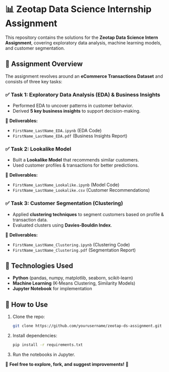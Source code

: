 # 📊 Zeotap Data Science Internship Assignment

This repository contains the solutions for the **Zeotap Data Science Intern Assignment**, covering exploratory data analysis, machine learning models, and customer segmentation.

## 📝 Assignment Overview
The assignment revolves around an **eCommerce Transactions Dataset** and consists of three key tasks:

### ✅ Task 1: Exploratory Data Analysis (EDA) & Business Insights
- Performed EDA to uncover patterns in customer behavior.
- Derived **5 key business insights** to support decision-making.

📂 **Deliverables:**
- `FirstName_LastName_EDA.ipynb` (EDA Code)
- `FirstName_LastName_EDA.pdf` (Business Insights Report)

### ✅ Task 2: Lookalike Model
- Built a **Lookalike Model** that recommends similar customers.
- Used customer profiles & transactions for better predictions.

📂 **Deliverables:**
- `FirstName_LastName_Lookalike.ipynb` (Model Code)
- `FirstName_LastName_Lookalike.csv` (Customer Recommendations)

### ✅ Task 3: Customer Segmentation (Clustering)
- Applied **clustering techniques** to segment customers based on profile & transaction data.
- Evaluated clusters using **Davies-Bouldin Index**.

📂 **Deliverables:**
- `FirstName_LastName_Clustering.ipynb` (Clustering Code)
- `FirstName_LastName_Clustering.pdf` (Segmentation Report)

## 📌 Technologies Used
- **Python** (pandas, numpy, matplotlib, seaborn, scikit-learn)
- **Machine Learning** (K-Means Clustering, Similarity Models)
- **Jupyter Notebook** for implementation

## 🚀 How to Use
1. Clone the repo:
   ```bash
   git clone https://github.com/yourusername/zeotap-ds-assignment.git
   ```
2. Install dependencies:
   ```bash
   pip install -r requirements.txt
   ```
3. Run the notebooks in Jupyter.

📢 **Feel free to explore, fork, and suggest improvements!** 🎯
